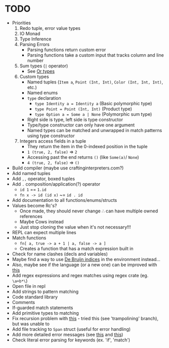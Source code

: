 # TODO

* Priorities
  1. Redo tuple, error value types
  2. IO Monad
  3. Type Inference
  4. Parsing Errors
     * Parsing functions return custom error
     * Parsing functions take a custom input that tracks column and line number
  5. Sum types (`|` operator)
     * See [Or types](http://journal.stuffwithstuff.com/2010/08/23/void-null-maybe-and-nothing/)
  6. Custom types
     * Named tuples (`Item a`, `Point (Int, Int)`, `Color (Int, Int, Int)`, etc.)
     * Named enums
     * `type` declaration
       * `type Identity a = Identity a` (Basic polymorphic type)
       * `type Point = Point (Int, Int)` (Product type)
       * `type Option a = Some a | None` (Polymorphic sum type)
     * Right side is type, left side is type constructor
     * Type/type constructor can only have one argument
     * Named types can be matched and unwrapped in match patterns using type constructor
  7. Integers access fields in a tuple
     * They return the item in the 0-indexed position in the tuple
     * `1 (true, 2, false)` => `2`
     * Accessing past the end returns `()` (like `Some(a)`/ `None`)
     * `4 (true, 2, false)` => `()`
* Build compiler (maybe use craftinginterpreters.com?)
* Add named tuples
* Add `,,` operator, boxed tuples
* Add `.` composition/application(?) operator
  * `id 1` == `1.id`
  * `fn x -> id (id x)` ~= `id . id`
* Add documentation to all functions/enums/structs
* Values become Rc's?
  * Once made, they should never change ∴ can have multiple owned references
  * Maybe Cows instead
  * Just stop cloning the value when it's not necessary!!!
* REPL can expect multiple lines
* Match functions
  * `fn[ a, true -> a + 1 | a, false -> a ]`
  * Creates a function that has a match expression built in
* Check for name clashes (decls and variables)
* Maybe find a way to use [De Bruijn indices](https://en.wikipedia.org/wiki/De_Bruijn_index) in the environment instead...
* Also, maybe see if the language (or a new one) can be improved with [this](http://willcrichton.net/notes/type-level-programming/)
* Add regex expressions and regex matches using regex crate (eg. `\a+b*\`)
* Open file in repl
* Add strings to pattern matching
* Code standard library
* Comments
* If-guarded match statements
* Add primitive types to matching
* Fix recursion problem with [this](https://www.reddit.com/r/ProgrammingLanguages/comments/gkx10d/recursion_without_stack_overflow/) - tried this (see 'trampolining' branch), but was unable to
* Add file tracking to `Span` struct (useful for error handling)
* Add more detailed error messages (see [this](https://elm-lang.org/news/compiler-errors-for-humans) and [this](https://blog.rust-lang.org/2016/08/10/Shape-of-errors-to-come.html))
* Check literal error parsing for keywords (ex. 'if', 'match')
